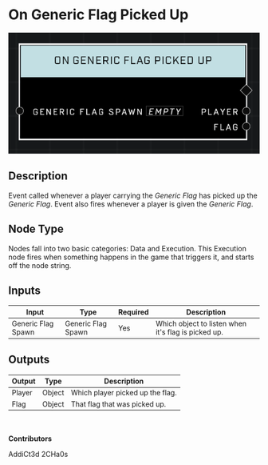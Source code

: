 # On Generic Flag Picked Up
![alt text](../../../.gitbook/assets/on-generic-flag-picked-up.png)
## Description
Event called whenever a player carrying the *Generic Flag* has picked up the *Generic Flag*. Event also fires whenever a player is given the *Generic Flag*.

## Node Type
Nodes fall into two basic categories: Data and Execution. This Execution node fires when something happens in the game that triggers it, and starts off the node string.

## Inputs
| Input | Type | Required | Description |
|------------------|------------------|----------|--------------------------------------------------------------|
| Generic Flag Spawn | Generic Flag Spawn | Yes | Which object to listen when it's flag is picked up. |

## Outputs
| Output | Type | Description |
|------------------|------------------|--------------------------------------------------------------|
| Player | Object | Which player picked up the flag.|
| Flag | Object | That flag that was picked up.|

\
\
**Contributors**

AddiCt3d 2CHa0s